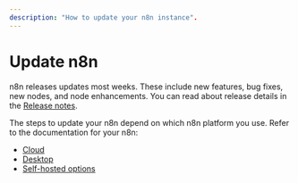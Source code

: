 ```yaml
---
description: "How to update your n8n instance".
---
```


# Update n8n

n8n releases updates most weeks. These include new features, bug fixes, new nodes, and node enhancements. You can read about release details in the [Release notes](/reference/release-notes/).

The steps to update your n8n depend on which n8n platform you use. Refer to the documentation for your n8n:

* [Cloud](/choose-n8n/cloud/)
* [Desktop](/choose-n8n/desktop/)
* [Self-hosted options](/hosting/installation/)
